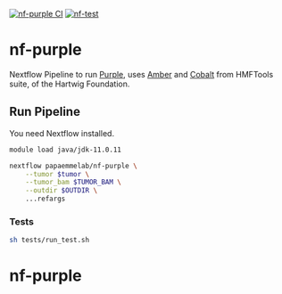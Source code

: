 [![nf-purple CI](https://github.com/papaemmelab/nf-purple/actions/workflows/ci.yml/badge.svg)](https://github.com/papaemmelab/nf-purple/actions/workflows/ci.yml)
[![nf-test](https://img.shields.io/badge/tested_with-nf--test-337ab7.svg)](https://github.com/askimed/nf-test)
# nf-purple

Nextflow Pipeline to run [Purple](https://github.com/hartwigmedical/hmftools/blob/master/purple/README.md#tumor-only-mode), uses [Amber](https://github.com/hartwigmedical/hmftools/tree/master/amber#tumor-only-mode) and [Cobalt](https://github.com/hartwigmedical/hmftools/tree/master/cobalt) from HMFTools suite, of the Hartwig Foundation.

## Run Pipeline

You need Nextflow installed.

```bash
module load java/jdk-11.0.11

nextflow papaemmelab/nf-purple \
    --tumor $tumor \
    --tumor_bam $TUMOR_BAM \
    --outdir $OUTDIR \
    ...refargs
```

### Tests

```bash
sh tests/run_test.sh
```
# nf-purple
